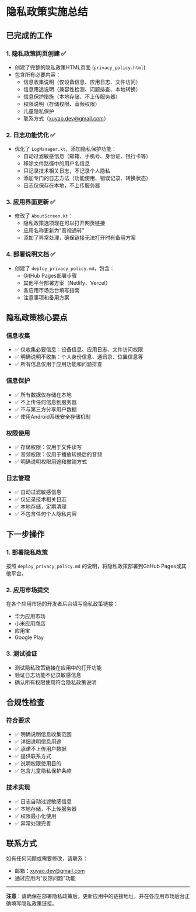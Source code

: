 # 隐私政策实施总结

## 已完成的工作

### 1. 隐私政策网页创建 ✅
- 创建了完整的隐私政策HTML页面 (`privacy_policy.html`)
- 包含所有必要内容：
  - 信息收集说明（仅设备信息、应用日志、文件访问）
  - 信息用途说明（兼容性检测、问题排查、本地转换）
  - 信息保护措施（本地存储、不上传服务器）
  - 权限说明（存储权限、音频权限）
  - 儿童隐私保护
  - 联系方式（xuyao.dev@gmail.com）

### 2. 日志功能优化 ✅
- 优化了 `LogManager.kt`，添加隐私保护功能：
  - 自动过滤敏感信息（邮箱、手机号、身份证、银行卡等）
  - 移除文件路径中的用户名信息
  - 只记录技术相关日志，不记录个人隐私
  - 添加专门的日志方法（功能使用、错误记录、转换状态）
  - 日志仅保存在本地，不上传服务器

### 3. 应用界面更新 ✅
- 修改了 `AboutScreen.kt`：
  - 隐私政策选项现在可以打开网页链接
  - 应用名称更新为"音视通转"
  - 添加了异常处理，确保链接无法打开时有备用方案

### 4. 部署说明文档 ✅
- 创建了 `deploy_privacy_policy.md`，包含：
  - GitHub Pages部署步骤
  - 其他平台部署方案（Netlify、Vercel）
  - 各应用市场后台填写指南
  - 注意事项和备用方案

## 隐私政策核心要点

### 信息收集
- ✅ 仅收集必要信息：设备信息、应用日志、文件访问权限
- ✅ 明确说明不收集：个人身份信息、通讯录、位置信息等
- ✅ 所有信息仅用于应用功能和问题排查

### 信息保护
- ✅ 所有数据仅存储在本地
- ✅ 不上传任何信息到服务器
- ✅ 不与第三方分享用户数据
- ✅ 使用Android系统安全存储机制

### 权限使用
- ✅ 存储权限：仅用于文件读写
- ✅ 音频权限：仅用于播放转换后的音频
- ✅ 明确说明权限用途和撤销方式

### 日志管理
- ✅ 自动过滤敏感信息
- ✅ 仅记录技术相关日志
- ✅ 本地存储，定期清理
- ✅ 不包含任何个人隐私内容

## 下一步操作

### 1. 部署隐私政策
按照 `deploy_privacy_policy.md` 的说明，将隐私政策部署到GitHub Pages或其他平台。

### 2. 应用市场提交
在各个应用市场的开发者后台填写隐私政策链接：
- 华为应用市场
- 小米应用商店  
- 应用宝
- Google Play

### 3. 测试验证
- 测试隐私政策链接在应用中的打开功能
- 验证日志功能不记录敏感信息
- 确认所有权限使用符合隐私政策说明

## 合规性检查

### 符合要求
- ✅ 明确说明信息收集范围
- ✅ 详细说明信息用途
- ✅ 承诺不上传用户数据
- ✅ 提供联系方式
- ✅ 说明权限使用目的
- ✅ 包含儿童隐私保护条款

### 技术实现
- ✅ 日志自动过滤敏感信息
- ✅ 本地存储，不上传服务器
- ✅ 权限最小化使用
- ✅ 异常处理完善

## 联系方式

如有任何问题或需要修改，请联系：
- 邮箱：xuyao.dev@gmail.com
- 通过应用内"反馈问题"功能

---

**注意**：请确保在部署隐私政策后，更新应用中的链接地址，并在各应用市场后台正确填写隐私政策链接。 